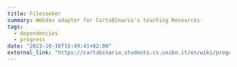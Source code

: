 ```yaml
---
title: Fileseeker
summary: Webdav adapter for CartaBinaria's teaching Resources
tags:
  - dependencies
  - progress
date: "2023-10-10T15:49:41+02:00"
external_link: "https://cartabinaria.students.cs.unibo.it/en/wiki/progetti-ausiliari/fileseeker/"
---
```

